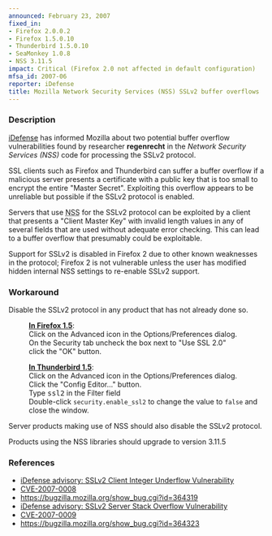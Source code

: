 ```yaml
---
announced: February 23, 2007
fixed_in:
- Firefox 2.0.0.2
- Firefox 1.5.0.10
- Thunderbird 1.5.0.10
- SeaMonkey 1.0.8
- NSS 3.11.5
impact: Critical (Firefox 2.0 not affected in default configuration)
mfsa_id: 2007-06
reporter: iDefense
title: Mozilla Network Security Services (NSS) SSLv2 buffer overflows
---
```


<h3>Description</h3>

<p><a class="ex-ref" href="http://labs.idefense.com/">iDefense</a> 
has informed Mozilla about two potential buffer overflow
vulnerabilities found by researcher <strong>regenrecht</strong>
in the <dfn>Network Security Services (NSS)</dfn> code for processing 
the SSLv2 protocol.</p>

<p>SSL clients such as Firefox and Thunderbird can suffer
a buffer overflow if a malicious server presents a certificate
with a public key that is too small to encrypt the entire
"Master Secret". Exploiting this overflow appears to be
unreliable but possible if the SSLv2 protocol is enabled.</p>

<p>Servers that use <abbr title="Network Security Services">NSS</abbr> 
for the SSLv2 protocol can be exploited by
a client that presents a "Client Master Key" with invalid length
values in any of several fields that are used without adequate
error checking. This can lead to a buffer overflow that
presumably could be exploitable.</p>

<p>Support for SSLv2 is disabled in Firefox 2 due to other known
weaknesses in the protocol; Firefox 2 is not vulnerable unless
the user has modified hidden internal NSS settings to
re-enable SSLv2 support.</p>

<h3>Workaround</h3>

<p>Disable the SSLv2 protocol in any product that has not already done so.</p>

<div style="margin-left: 40px;">
<p><strong style="text-decoration: underline;">In Firefox 1.5</strong>:<br/>
Click on the Advanced icon in the Options/Preferences dialog.<br/>
On the Security tab uncheck the box next to "Use SSL 2.0"<br/>
click the "OK" button.</p>

<p><strong style="text-decoration: underline;">In Thunderbird 1.5</strong>:<br/>
Click on the Advanced icon in the Options/Preferences dialog.<br/>
Click the "Config Editor..." button.<br/>
Type <kbd>ssl2</kbd> in the Filter field<br/>
Double-click <code>security.enable_ssl2</code> to change the value
to <code>false</code> and close the window.</p>
</div>

<p>Server products making use of NSS should also disable the SSLv2 protocol.</p>

<p>Products using the NSS libraries should upgrade
to version 3.11.5</p>

<h3>References</h3>

<ul>
<li><a class="ex-ref" href="http://labs.idefense.com/intelligence/vulnerabilities/display.php?id=482">
iDefense advisory: SSLv2 Client Integer Underflow Vulnerability</a></li>
<li><a class="ex-ref" href="http://nvd.nist.gov/nvd.cfm?cvename=CVE-2007-0008">CVE-2007-0008</a></li>
<li><a href="https://bugzilla.mozilla.org/show_bug.cgi?id=364319">
https://bugzilla.mozilla.org/show_bug.cgi?id=364319</a></li>
<li><a class="ex-ref" href="http://labs.idefense.com/intelligence/vulnerabilities/display.php?id=483">
iDefense advisory: SSLv2 Server Stack Overflow Vulnerability</a></li>
<li><a class="ex-ref" href="http://nvd.nist.gov/nvd.cfm?cvename=CVE-2007-0009">CVE-2007-0009</a></li>
<li><a href="https://bugzilla.mozilla.org/show_bug.cgi?id=364323">
https://bugzilla.mozilla.org/show_bug.cgi?id=364323</a></li>
</ul>




